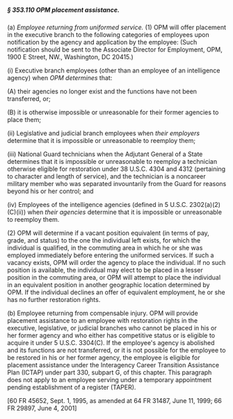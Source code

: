 ##### § 353.110 OPM placement assistance. #####

(a) *Employee returning from uniformed service.* (1) OPM will offer placement in the executive branch to the following categories of employees upon notification by the agency and application by the employee: (Such notification should be sent to the Associate Director for Employment, OPM, 1900 E Street, NW., Washington, DC 20415.)

(i) Executive branch employees (other than an employee of an intelligence agency) when *OPM determines* that:

(A) their agencies no longer exist and the functions have not been transferred, or;

(B) it is otherwise impossible or unreasonable for their former agencies to place them;

(ii) Legislative and judicial branch employees when *their employers* determine that it is impossible or unreasonable to reemploy them;

(iii) National Guard technicians when the Adjutant General of a State determines that it is impossible or unreasonable to reemploy a technician otherwise eligible for restoration under 38 U.S.C. 4304 and 4312 (pertaining to character and length of service), and the technician is a noncareer military member who was separated invountarily from the Guard for reasons beyond his or her control; and

(iv) Employees of the intelligence agencies (defined in 5 U.S.C. 2302(a)(2)(C)(ii)) when *their agencies* determine that it is impossible or unreasonable to reemploy them.

(2) OPM will determine if a vacant position equivalent (in terms of pay, grade, and status) to the one the individual left exists, for which the individual is qualified, in the commuting area in which he or she was employed immediately before entering the uniformed services. If such a vacancy exists, OPM will order the agency to place the individual. If no such position is available, the individual may elect to be placed in a lesser position in the commuting area, or OPM will attempt to place the individual in an equivalent position in another geographic location determined by OPM. If the individual declines an offer of equivalent employment, he or she has no further restoration rights.

(b) Employee returning from compensable injury. OPM will provide placement assistance to an employee with restoration rights in the executive, legislative, or judicial branches who cannot be placed in his or her former agency and who either has competitive status or is eligible to acquire it under 5 U.S.C. 3304(C). If the employee's agency is abolished and its functions are not transferred, or it is not possible for the employee to be restored in his or her former agency, the employee is eligible for placement assistance under the Interagency Career Transition Assistance Plan (ICTAP) under part 330, subpart G, of this chapter. This paragraph does not apply to an employee serving under a temporary appointment pending establishment of a register (TAPER).

[60 FR 45652, Sept. 1, 1995, as amended at 64 FR 31487, June 11, 1999; 66 FR 29897, June 4, 2001]